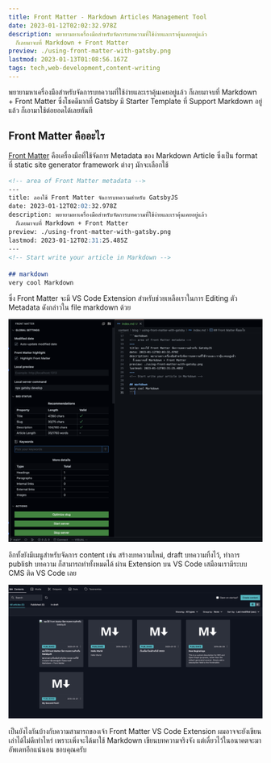 ```yaml
---
title: Front Matter - Markdown Articles Management Tool
date: 2023-01-12T02:02:32.978Z
description: พยายามหาเครื่องมือสำหรับจัดการบทความที่ใช้ง่ายและเราคุ้นเคยอยู่แล้ว
  ก็เลยมาจบที่ Markdown + Front Matter
preview: ./using-front-matter-with-gatsby.png
lastmod: 2023-01-13T01:08:56.167Z
tags: tech,web-development,content-writing
---
```


พยายามหาเครื่องมือสำหรับจัดการบทความที่ใช้ง่ายและเราคุ้นเคยอยู่แล้ว ก็เลยมาจบที่ Markdown + Front Matter ซึ่งโชคดีมากที่ Gatsby มี Starter Template ที่ Support Markdown อยู่แล้ว ก็เอามาใช้ต่อยอดได้เลยทันที

## Front Matter คืออะไร

[Front Matter](https://frontmatter.codes/docs#overview) คือเครื่องมือที่ใช้จัดการ Metadata ของ Markdown Article
ซึ่งเป็น format ที่ static site generator framework ต่างๆ มักจะเลือกใช้

```markdown
<!-- area of Front Matter metadata -->
---
title: ลองใช้ Front Matter จัดการบทความสำหรับ GatsbyJS
date: 2023-01-12T02:02:32.978Z
description: พยายามหาเครื่องมือสำหรับจัดการบทความที่ใช้ง่ายและเราคุ้นเคยอยู่แล้ว
  ก็เลยมาจบที่ Markdown + Front Matter
preview: ./using-front-matter-with-gatsby.png
lastmod: 2023-01-12T02:31:25.485Z
---
<!-- Start write your article in Markdown -->

## markdown
very cool Markdown
```

ซึ่ง Front Matter จะมี VS Code Extension สำหรับช่วยเหลือเราในการ Editing ตัว Metadata ดังกล่าวใน file markdown ด้วย

![screenshot](./screen-shot-1.png)

อีกทั้งยังมีเมนูสำหรับจัดการ content เช่น สร้างบทความใหม่, draft บทความทิ้งไว้, ทำการ publish บทความ ก็สามารถทำทั้งหมดได้
ผ่าน Extension บน VS Code เสมือนเรามีระบบ CMS ติด VS Code เลย

![menu-screenshot](./screen-shot-2.png)

เป็นยังไงกันบ้างกับความสามารถของเจ้า Front Matter VS Code Extension ผมอาจจะยังเขียนเล่าได้ไม่ดีเท่าไหร่ เพราะเพิ่งจะได้มาใช้ Markdown เขียนบทความจริงจัง
แต่เดี๋ยวไว้ในอนาคตจะมาอัพเดทอีกแน่นอน ขอบคุณครับ
